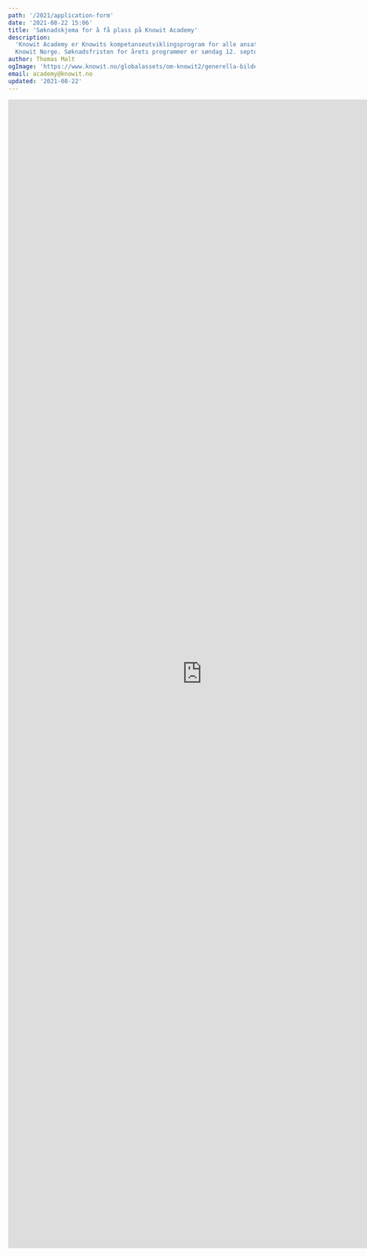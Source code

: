 ```yaml
---
path: '/2021/application-form'
date: '2021-08-22 15:06'
title: 'Søknadskjema for å få plass på Knowit Academy'
description:
  'Knowit Academy er Knowits kompetanseutviklingsprogram for alle ansatte i
  Knowit Norge. Søknadsfristen for årets programmer er søndag 12. september.'
author: Thomas Malt
ogImage: 'https://www.knowit.no/globalassets/om-knowit2/generella-bilder/colleagues-having-a-coffee-1500x1000.jpg'
email: academy@knowit.no
updated: '2021-08-22'
---
```


<iframe src="https://docs.google.com/forms/d/e/1FAIpQLSfRu7Y-PEmN400H6ITQzRvQ1DNuYBNpogERbfDhntfDK4Msaw/viewform?embedded=true" width="789" height="2340" frameborder="0" marginheight="0" marginwidth="0">Loading…</iframe>
